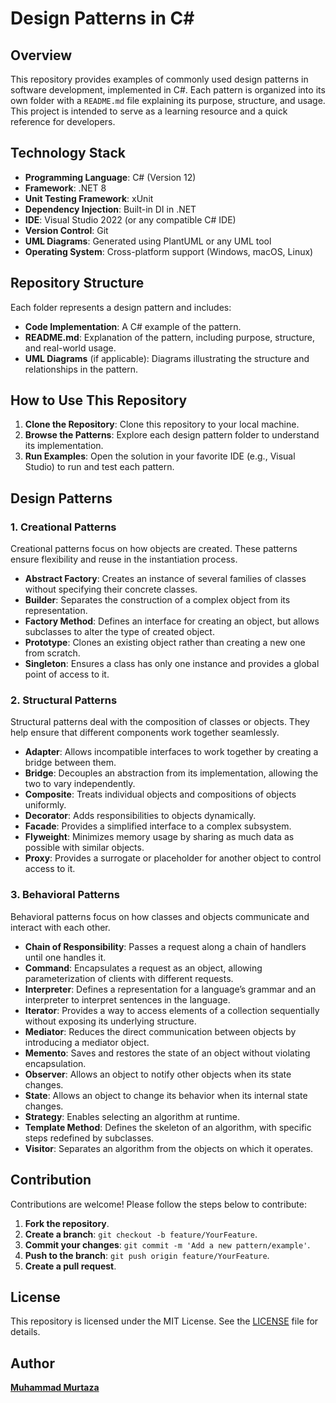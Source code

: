 # Design Patterns in C#

## Overview
This repository provides examples of commonly used design patterns in software development, implemented in C#. Each pattern is organized into its own folder with a `README.md` file explaining its purpose, structure, and usage. This project is intended to serve as a learning resource and a quick reference for developers.

## Technology Stack

- **Programming Language**: C# (Version 12)
- **Framework**: .NET 8
- **Unit Testing Framework**: xUnit
- **Dependency Injection**: Built-in DI in .NET
- **IDE**: Visual Studio 2022 (or any compatible C# IDE)
- **Version Control**: Git
- **UML Diagrams**: Generated using PlantUML or any UML tool
- **Operating System**: Cross-platform support (Windows, macOS, Linux)

## Repository Structure
Each folder represents a design pattern and includes:
- **Code Implementation**: A C# example of the pattern.
- **README.md**: Explanation of the pattern, including purpose, structure, and real-world usage.
- **UML Diagrams** (if applicable): Diagrams illustrating the structure and relationships in the pattern.

## How to Use This Repository
1. **Clone the Repository**: Clone this repository to your local machine.
2. **Browse the Patterns**: Explore each design pattern folder to understand its implementation.
3. **Run Examples**: Open the solution in your favorite IDE (e.g., Visual Studio) to run and test each pattern.

## Design Patterns

### 1. Creational Patterns
Creational patterns focus on how objects are created. These patterns ensure flexibility and reuse in the instantiation process.

- **Abstract Factory**: Creates an instance of several families of classes without specifying their concrete classes.
- **Builder**: Separates the construction of a complex object from its representation.
- **Factory Method**: Defines an interface for creating an object, but allows subclasses to alter the type of created object.
- **Prototype**: Clones an existing object rather than creating a new one from scratch.
- **Singleton**: Ensures a class has only one instance and provides a global point of access to it.

### 2. Structural Patterns
Structural patterns deal with the composition of classes or objects. They help ensure that different components work together seamlessly.

- **Adapter**: Allows incompatible interfaces to work together by creating a bridge between them.
- **Bridge**: Decouples an abstraction from its implementation, allowing the two to vary independently.
- **Composite**: Treats individual objects and compositions of objects uniformly.
- **Decorator**: Adds responsibilities to objects dynamically.
- **Facade**: Provides a simplified interface to a complex subsystem.
- **Flyweight**: Minimizes memory usage by sharing as much data as possible with similar objects.
- **Proxy**: Provides a surrogate or placeholder for another object to control access to it.

### 3. Behavioral Patterns
Behavioral patterns focus on how classes and objects communicate and interact with each other.

- **Chain of Responsibility**: Passes a request along a chain of handlers until one handles it.
- **Command**: Encapsulates a request as an object, allowing parameterization of clients with different requests.
- **Interpreter**: Defines a representation for a language’s grammar and an interpreter to interpret sentences in the language.
- **Iterator**: Provides a way to access elements of a collection sequentially without exposing its underlying structure.
- **Mediator**: Reduces the direct communication between objects by introducing a mediator object.
- **Memento**: Saves and restores the state of an object without violating encapsulation.
- **Observer**: Allows an object to notify other objects when its state changes.
- **State**: Allows an object to change its behavior when its internal state changes.
- **Strategy**: Enables selecting an algorithm at runtime.
- **Template Method**: Defines the skeleton of an algorithm, with specific steps redefined by subclasses.
- **Visitor**: Separates an algorithm from the objects on which it operates.

## Contribution
Contributions are welcome! Please follow the steps below to contribute:
1. **Fork the repository**.
2. **Create a branch**: `git checkout -b feature/YourFeature`.
3. **Commit your changes**: `git commit -m 'Add a new pattern/example'`.
4. **Push to the branch**: `git push origin feature/YourFeature`.
5. **Create a pull request**.

## License
This repository is licensed under the MIT License. See the [LICENSE](LICENSE) file for details.

## Author
[**Muhammad Murtaza**](https://github.com/murtaza12)
